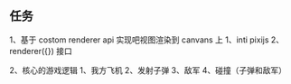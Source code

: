 ## 任务

1、基于 costom renderer api 实现吧视图渲染到 canvans 上
    1、inti pixijs
    2、renderer({}) 接口

2、核心的游戏逻辑
    1、我方飞机
    2、发射子弹
    3、敌军
    4、碰撞（子弹和敌军）